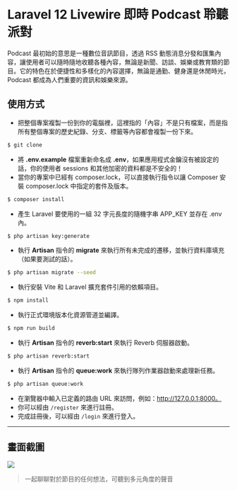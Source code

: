 # Laravel 12 Livewire 即時 Podcast 聆聽派對

Podcast 最初始的意思是一種數位音訊節目，透過 RSS 動態消息分發和匯集內容，讓使用者可以隨時隨地收聽各種內容，無論是新聞、訪談、娛樂或教育類的節目。它的特色在於便捷性和多樣化的內容選擇，無論是通勤、健身還是休閒時光，Podcast 都成為人們重要的資訊和娛樂來源。

## 使用方式
- 把整個專案複製一份到你的電腦裡，這裡指的「內容」不是只有檔案，而是指所有整個專案的歷史紀錄、分支、標籤等內容都會複製一份下來。
```sh
$ git clone
```
- 將 __.env.example__ 檔案重新命名成 __.env__，如果應用程式金鑰沒有被設定的話，你的使用者 sessions 和其他加密的資料都是不安全的！
- 當你的專案中已經有 composer.lock，可以直接執行指令以讓 Composer 安裝 composer.lock 中指定的套件及版本。
```sh
$ composer install
```
- 產生 Laravel 要使用的一組 32 字元長度的隨機字串 APP_KEY 並存在 .env 內。
```sh
$ php artisan key:generate
```
- 執行 __Artisan__ 指令的 __migrate__ 來執行所有未完成的遷移，並執行資料庫填充（如果要測試的話）。
```sh
$ php artisan migrate --seed
```
- 執行安裝 Vite 和 Laravel 擴充套件引用的依賴項目。
```sh
$ npm install
```
- 執行正式環境版本化資源管道並編譯。
```sh
$ npm run build
```
- 執行 __Artisan__ 指令的 __reverb:start__ 來執行 Reverb 伺服器啟動。
```sh
$ php artisan reverb:start
```
- 執行 __Artisan__ 指令的 __queue:work__ 來執行隊列作業器啟動來處理新任務。
```sh
$ php artisan queue:work
```
- 在瀏覽器中輸入已定義的路由 URL 來訪問，例如：http://127.0.0.1:8000。
- 你可以經由 `/register` 來進行註冊。
- 完成註冊後，可以經由 `/login` 來進行登入。

----

## 畫面截圖
![](https://i.imgur.com/8Esdm6J.gif)
> 一起聊聊對於節目的任何想法，可聽到多元角度的聲音
